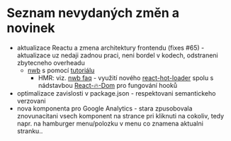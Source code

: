 # Seznam nevydaných změn a novinek
* aktualizace Reactu a zmena architektury frontendu (fixes #65) - aktualizace uz nedaji zadnou praci, neni bordel v kodech,
odstraneni zbytecneho overheadu
    * [nwb](https://github.com/insin/nwb) s pomocí [tutoriálu](https://tamhv.github.io/2018/05/14/Setup-django-with-react-using-nwb/)
        * HMR: viz. [nwb faq](https://github.com/insin/nwb/blob/master/docs/FAQ.md#how-can-i-use-react-hot-loader-instead-of-react-transform) - využití nového [react-hot-loader](https://github.com/gaearon/react-hot-loader) spolu s nádstavbou [React-🔥-Dom](https://github.com/hot-loader/react-dom) pro fungování hooků
* optimalizace zavislosti v package.json - respektovani semantickeho verzovani
* nova komponenta pro Google Analytics - stara zpusobovala znovunacitani vsech komponent na strance pri kliknuti na cokoliv,
tedy napr. na hamburger menu/polozku v menu co znamena aktualni stranku..

